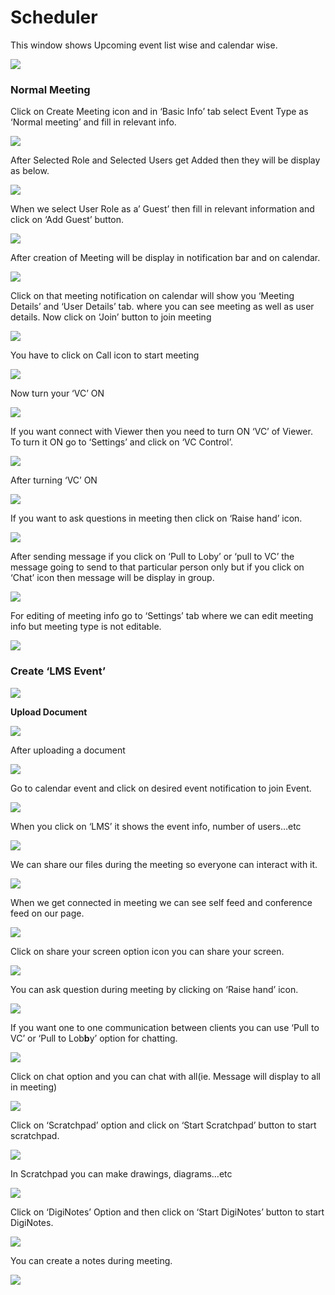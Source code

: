 # Scheduler

This window shows Upcoming event list wise and calendar wise.

![](../.gitbook/assets/image%20%2883%29.png)

###  **Normal Meeting**

Click on Create Meeting icon and in ‘Basic Info’ tab select Event Type as ‘Normal meeting’ and fill in relevant info.

![](../.gitbook/assets/image%20%2895%29.png)

After Selected Role and Selected Users get Added then they will be display as below.

![](../.gitbook/assets/image%20%28134%29.png)

When we select User Role as a’ Guest’ then fill in relevant information and click on ‘Add Guest’ button.

![](../.gitbook/assets/image%20%2882%29.png)

After creation of Meeting will be display in notification bar and on calendar.

![](../.gitbook/assets/image%20%2858%29.png)

Click on that meeting notification on calendar will show you ‘Meeting Details’ and ‘User Details’ tab. where you can see meeting as well as user details. Now click on ‘Join’ button to join meeting

![](../.gitbook/assets/image%20%2864%29.png)

You have to click on Call icon to start meeting

![](../.gitbook/assets/image%20%2878%29.png)

Now turn your ‘VC’ ON

![](../.gitbook/assets/image%20%2855%29.png)

If you want connect with Viewer then you need to turn ON ‘VC’ of Viewer. To turn it ON go to ‘Settings’ and click on ‘VC Control’.

![](../.gitbook/assets/image%20%28101%29.png)

After turning ‘VC’ ON

![](../.gitbook/assets/image%20%2856%29.png)

If you want to ask questions in meeting then click on ‘Raise hand’ icon.

![](../.gitbook/assets/image%20%28112%29.png)

After sending message if you click on ‘Pull to Loby’ or ‘pull to VC’ the message going to send to that particular person only but if you click on ‘Chat’ icon then message will be display in group.

![](../.gitbook/assets/image%20%2891%29.png)

For editing of meeting info go to ‘Settings’ tab where we can edit meeting info but meeting type is not editable.

![](../.gitbook/assets/image%20%2839%29.png)

###  **Create ‘LMS Event’**

![](../.gitbook/assets/image%20%2863%29.png)

 **Upload Document**

![](../.gitbook/assets/image%20%28107%29.png)

After uploading a document

![](../.gitbook/assets/image%20%2853%29.png)

Go to calendar event and click on desired event notification to join Event.

![](../.gitbook/assets/image%20%2834%29.png)

When you click on ‘LMS’ it shows the event info, number of users…etc

![](../.gitbook/assets/image%20%283%29.png)

We can share our files during the meeting so everyone can interact with it.

![](../.gitbook/assets/image%20%28137%29.png)

When we get connected in meeting we can see self feed and conference feed on our page.

![](../.gitbook/assets/image%20%2886%29.png)

Click on share your screen option icon you can share your screen.

![](../.gitbook/assets/image%20%28109%29.png)

You can ask question during meeting by clicking on ‘Raise hand’ icon.

![](../.gitbook/assets/image%20%2860%29.png)

If you want one to one communication between clients you can use ‘Pull to VC’ or ‘Pull to Lob**b**y’ option for chatting.

![](../.gitbook/assets/image%20%28132%29.png)

Click on chat option and you can chat with all\(ie. Message will display to all in meeting\)

![](../.gitbook/assets/image%20%28115%29.png)

Click on ‘Scratchpad’ option and click on ‘Start Scratchpad’ button to start scratchpad.

![](../.gitbook/assets/image%20%2835%29.png)

In Scratchpad you can make drawings, diagrams…etc

![](../.gitbook/assets/image%20%2830%29.png)

Click on ‘DigiNotes’ Option and then click on ‘Start DigiNotes’ button to start DigiNotes.

![](../.gitbook/assets/image%20%2847%29.png)

You can create a notes during meeting.

![](../.gitbook/assets/image%20%28123%29.png)



